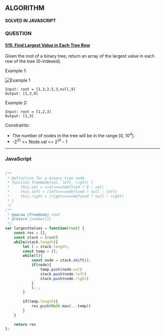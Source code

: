 ## ALGORITHM

#### SOLVED IN JAVASCRIPT
### QUESTION

#### [515. Find Largest Value in Each Tree Row](https://leetcode.com/problems/find-largest-value-in-each-tree-row/)

Given the root of a binary tree, return an array of the largest value in each row of the tree (0-indexed).

Example 1:

![Example 1](https://assets.leetcode.com/uploads/2020/08/21/largest_e1.jpg)

```
Input: root = [1,3,2,5,3,null,9]
Output: [1,3,9]
```

Example 2:

```
Input: root = [1,2,3]
Output: [1,3]
```

Constraints:

* The number of nodes in the tree will be in the range [0, 10<sup>4</sup>].
* -2<sup>31</sup> <= Node.val <= 2<sup>31</sup> - 1
-----

### JavaScript

```js

/**
 * Definition for a binary tree node.
 * function TreeNode(val, left, right) {
 *     this.val = (val===undefined ? 0 : val)
 *     this.left = (left===undefined ? null : left)
 *     this.right = (right===undefined ? null : right)
 * }
 */
/**
 * @param {TreeNode} root
 * @return {number[]}
 */
var largestValues = function(root) {
    const res = [];
    const stack = [root]
    while(stack.length){
        let l = stack.length;
        const temp = [];
        while(l){
            const node = stack.shift();
            if(node){
                temp.push(node.val)
                stack.push(node.left)
                stack.push(node.right)
            }
            l--;
        }
        
        if(temp.length){
            res.push(Math.max(...temp))
        }
    }
    
    return res
};

```
